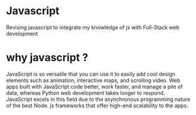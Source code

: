 # Javascript
Revising javascript to integrate my knowledge of js with Full-Stack web development 
# why javascript ?
JavaScript is so versatile that you can use it to easily add cool design elements such as animation, interactive maps, and scrolling video.
Web apps built with JavaScript code better, work faster, and manage a pile of data, whereas Python web development takes longer to respond. JavaScript excels in this field due to the asynchronous programming nature of the best Node. js frameworks that offer high-end scalability to the apps.
